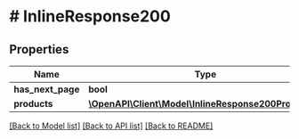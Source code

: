 # # InlineResponse200

## Properties

Name | Type | Description | Notes
------------ | ------------- | ------------- | -------------
**has_next_page** | **bool** |  | 
**products** | [**\OpenAPI\Client\Model\InlineResponse200Products[]**](InlineResponse200Products.md) |  | [optional] 

[[Back to Model list]](../../README.md#documentation-for-models) [[Back to API list]](../../README.md#documentation-for-api-endpoints) [[Back to README]](../../README.md)


